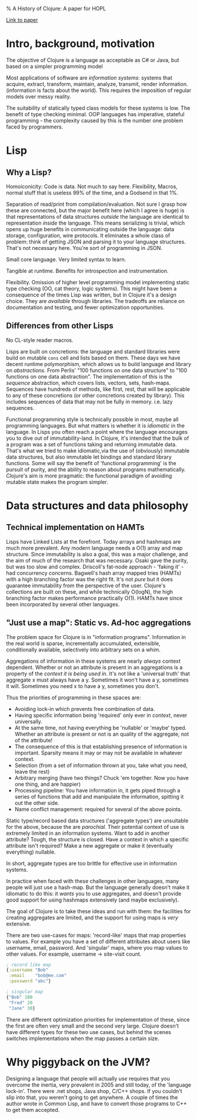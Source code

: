 % A History of Clojure: A paper for HOPL

[Link to paper](https://download.clojure.org/papers/clojure-hopl-iv-final.pdf)

# Intro, background, motivation

The objective of Clojure is a language as acceptable as C# or Java, but based on a simpler programming model

Most applications of software are *information systems*: systems that acquire, extract, transform, maintain, analyze, transmit, render information. (information is facts about the world). This requires the imposition of regular models over messy reality.

The suitability of statically typed class models for these systems is low. The benefit of type checking minimal. OOP languages has imperative, stateful programming - the complexity caused by this is the number one problem faced by programmers.

# Lisp

## Why a Lisp?

Homoiconicity: Code is data. Not much to say here. Flexibility, Macros, normal stuff that is useless 99% of the time, and a Godsend in that 1%.

Separation of read/print from compilation/evaluation. Not sure I grasp how these are connected, but the major benefit here (which I agree is huge) is that representations of data structures _outside_ the language are identical to representation _inside_ the language. This means serializing is trivial, which opens up huge benefits in communicating outside the language: data storage, configuration, wire protocols. It eliminates a whole class of problem: think of getting JSON and parsing it to your language structures. That's not necessary here. You're sort of programming in JSON.

Small core language. Very limited syntax to learn.

Tangible at runtime. Benefits for introspection and instrumentation.

Flexibility. Omission of higher level programming model implementing static type checking (OO, cat theory, logic systems). This might have been a consequence of the times Lisp was written, but in Clojure it's a design choice. They are _available_ through libraries. The tradeoffs are reliance on documentation and testing, and fewer optimization opportunities.

## Differences from other Lisps

No CL-style reader macros.

Lisps are built on concretions: the language and standard libraries were build on mutable `cons` cell and lists based on them. These days we have decent runtime polymorphism, which allows us to build language and library on _abstractions_. From Perlis' "100 functions on one data structure" to "100 functions on one data abstraction". The implementation of this is the _sequence_ abstraction, which covers lists, vectors, sets, hash-maps. Sequences have hundreds of methods, like first, rest, that will be applicable to any of these concretions (or other concretions created by library). This includes sequences of data that may not be fully in memory. i.e. lazy sequences.

Functional programming style is technically possible in most, maybe all programming languages. But what matters is whether it is _idiomatic_ in the language. In Lisps you often reach a point where the language encourages you to dive out of immutability-land. In Clojure, it's intended that the bulk of a program was a set of functions taking and returning immutable data. That's what we tried to make idiomatic,via the use of (obviously) immutable data structures, but also immutable let bindings and standard library functions. Some will say the benefit of 'functional programming' is the pursuit of purity, and the ability to reason about programs mathematically. Clojure's aim is more pragmatic: the functional paradigm of avoiding mutable state makes the program simpler.

# Data structures and data philosophy

## Technical implementation on HAMTs

Lisps have Linked Lists at the forefront. Today arrays and hashmaps are much more prevalent. Any modern language needs a O(1) array and map structure. Since immutability is also a goal, this was a major challenge, and the aim of much of the research that was necessary. Osaki gave the purity, but was too slow and complex. Driscoll's fat-node approach - 'faking it' - had concurrency concerns. Bagwell's hash array mapped tries (HAMTs) with a high branching factor was the right fit. It's not _pure_ but it does guarantee immutability from the perspective of the user. Clojure's collections are built on these, and while technically O(logN), the high branching factor makes performance practically O(1). HAMTs have since been incorporated by several other languages.

## "Just use a map": Static vs. Ad-hoc aggregations

The problem space for Clojure is in "information programs". Information in the real world is sparse, incrementally accumulated, extensible, conditionally available, selectively into arbitrary sets on a whim. 

Aggregations of information in these systems are nearly _always_ context dependent. Whether or not an attribute is present in an aggregations is a property of the _context it is being used in_. It's not like a 'universal truth' that aggregate x must always have a y. Sometimes it won't have a y, sometimes it will. Sometimes you need x to have a y, sometimes you don't.

Thus the priorities of programming in these spaces are:

* Avoiding lock-in which prevents free combination of data.
* Having specific information being 'required' only ever in _context_, never universally.
* At the same time, not having everything be 'nullable' or 'maybe' typed. Whether an attribute is present or not is an quality of the aggregate, not of the attribute!
* The consequence of this is that establishing presence of information is important. Sparsity means it may or may not be available in whatever context.
* Selection (from a set of information thrown at you, take what you need, leave the rest)
* Arbitrary merging (have two things? Chuck 'em together. Now you have one thing, and are happier)
* Processing pipeline: You have information in, it gets piped through a series of functions that add and manipulate the information, spitting it out the other side.
* Name conflict management: required for several of the above points.

Static type/record based data structures ('aggregate types') are unsuitable for the above, because the are _parochial_. Their potential context of use is extremely limited in an information systems. Want to add in another attribute? Tough, the structure is closed. Have a context in which a specific attribute isn't required? Make a new aggregate or make it (eventually everything) nullable.

In short, aggregate types are too brittle for effective use in information systems.

In practice when faced with these challenges in other languages, many people will just use a hash-map. But the language generally doesn't make it idiomatic to do this: it _wants_ you to use aggregates, and doesn't provide good support for using hashmaps extensively (and maybe exclusively).

The goal of Clojure is to take these ideas and run with them: the facilities for creating aggregates are limited, and the support for using maps is _very_ extensive.

There are two use-cases for maps: 'record-like' maps that map properties to values. For example you have a set of different attributes about users like username, email, password. And 'singular' maps, where you map values to other values. For example, username -> site-visit count.

``` clojure
; record like map
{:username "Bob"
 :email    "bob@me.com"
 :password "abc"}

; singular map
{"Bob" 100
 "Fred" 20
 "Jane" 30}
```

There are different optimization priorities for implementation of these, since the first are often very small and the second very large. Clojure doesn't have different types for these two use cases, but behind the scenes switches implementations when the map passes a certain size.

# Why piggyback on the JVM?

Designing a language that people will actually _use_ requires that you overcome the inertia, very prevalent in 2005 and still today, of the 'language lock-in'. There were .net shops, Java shop, C/C++ shops. If you couldn't slip into that, you weren't going to get anywhere. A couple of times the author wrote in Common Lisp, and have to convert those programs to C++ to get them accepted.
